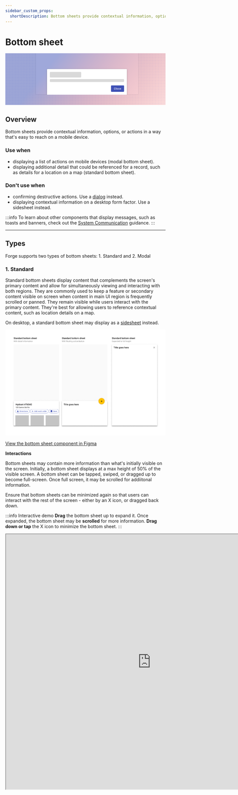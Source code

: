 ```yaml
---
sidebar_custom_props:
  shortDescription: Bottom sheets provide contextual information, options, or actions in a way that's easy to reach on a mobile device.
---
```


# Bottom sheet

<ComponentVisual storybookUrl="https://forge.tylerdev.io/main/?path=/story/components-bottom-sheet--default">

![](./images/bottom-sheet.png)

</ComponentVisual>

## Overview

Bottom sheets provide contextual information, options, or actions in a way that's easy to reach on a mobile device. 

### Use when

- displaying a list of actions on mobile devices (modal bottom sheet).
- displaying additional detail that could be referenced for a record, such as details for a location on a map (standard bottom sheet).

### Don't use when

- confirming destructive actions. Use a [dialog](/components/notifications-and-messages/dialog) instead.
- displaying contextual information on a desktop form factor. Use a sidesheet instead.

:::info
To learn about other components that display messages, such as toasts and banners, check out the [System Communication](/patterns/other/system-communication/) guidance.
:::

---


## Types 

Forge supports two types of bottom sheets: 1. Standard and 2. Modal

### 1. Standard 

Standard bottom sheets display content that complements the screen's primary content and allow for simultaneously viewing and interacting with both regions.
They are commonly used to keep a feature or secondary content visible on screen when content in main UI region is frequently scrolled or panned. They remain
visible while users interact with the primary content. They're best for allowing users to reference contextual content, such as location details on a map.

On desktop, a standard bottom sheet may display as a [sidesheet](/components/drawer/#3-detail-panel) instead.

<ImageBlock padded={false} caption="Standard modal bottom sheets may contain additional information or a FAB. They may be expanded to full height to display additional information.">

![Modal bottom sheets.](./images/standard-bottom-sheet.png)

</ImageBlock>

<a href="https://www.figma.com/file/JYOhQlzc4Yhln2S8WVoi6S/Forge-Design-Library-11-3-20?node-id=3861%3A28365" rel="noopener noreferrer">View the bottom sheet component in Figma</a>

**Interactions**

Bottom sheets may contain more information than what's initially visible on the screen. Initially, a bottom sheet displays at a max height of 50% of the visible screen. A bottom sheet can be tapped, swiped, or dragged up to become full-screen. Once full screen, it may be scrolled for addiitonal information.

Ensure that bottom sheets can be minimized again so that users can interact with the rest of the screen - either by an X icon, or dragged back down. 

:::info Interactive demo
**Drag** the bottom sheet up to expand it. Once expanded, the bottom sheet may be **scrolled** for more information. **Drag down or tap** the X icon to minimize the bottom sheet. 
:::

<iframe
  style={{border: '1px solid rgba(0, 0, 0, 0.1)'}}
  width="910"
  height="800"
  src="https://www.figma.com/embed?embed_host=share&url=https%3A%2F%2Fwww.figma.com%2Fproto%2FJYOhQlzc4Yhln2S8WVoi6S%2FForge-Design-Library-11-3-20%3Fnode-id%3D4082%253A28632%26scaling%3Dscale-down%26page-id%3D3861%253A28365%26starting-point-node-id%3D4082%253A28632%26"
  allowFullScreen />

### 2. Modal

Modal bottom sheets include a backdrop (scrim) and prevent users from interacting with the rest of the screen. They're best used for menus or collections of actions. 

<ImageBlock padded={false} caption="Modal bottom sheets display actions either as a list or as a grid.">

![Modal bottom sheets.](./images/modal-bottom-sheet.png)

</ImageBlock>

<a href="https://www.figma.com/file/JYOhQlzc4Yhln2S8WVoi6S/Forge-Design-Library-11-3-20?node-id=3861%3A28365" rel="noopener noreferrer">View the bottom sheet component in Figma</a>

---

<DoDontGrid>
  <DoDontTextSection>
    <DoDontText type="do">Anchor bottom sheets to the bottom of the view.</DoDontText>
    <DoDontText type="do">Allow users to tap outside a modal bottom sheet to dismiss it.</DoDontText>
    <DoDontText type="do">Standard bottom sheets are elevated above the main UI region so their visibility is not affected by panning or scrolling.</DoDontText>
    <DoDontText type="do">Modal bottom sheets can be used instead of menus to present additional screen actions.</DoDontText>
    <DoDontText type="do">A bottom sheet takes up no more than 50% of the height of the visible screen by default. Users can swipe up for more information.</DoDontText>
  </DoDontTextSection>
    <DoDontTextSection>
    <DoDontText type="caution">Be careful adding buttons to a bottom sheet. Either use a modal bottom sheet to contain a collection of actions as a list or grid, or place action chips within a standard bottom sheet.</DoDontText>
  </DoDontTextSection>
  <DoDontTextSection>
    <DoDontText type="dont">Don't use bottom sheets for confirming destructive actions. Use a [dialog](/components/notifications-and-messages/dialog) instead.</DoDontText>
    <DoDontText type="dont">Bottoms sheets do not detach from the bottom of a screen.</DoDontText>
    <DoDontText type="dont">Don't make tall bottom sheets full-screen upon opening. This places the top content immediately out of reach for users on mobile devices.</DoDontText>
  </DoDontTextSection>
</DoDontGrid>

---

## Related components 

### Components

- Use a [toast](/components/notifications-and-messages/toast) to display low priority messages that disappear automatically. 
- Use a [banner](/components/banner) to display high priority messages that disappear after user interaction.
- Use [inline messages](/components/inline-message) to display persistent information related to a specific component. 
- Use [button](/components/buttons/button) inside of dialogs. 
- [Steppers](/components/steppers/stepper) may be used with dialogs. 

### Recipes

- [Dialog recipes](/recipes/dialog/generic)
- [Toolbar recipes](/recipes/toolbar/secondary)

### Patterns

- [System communication](/patterns/other/system-communication)
- [Modality](/patterns/other/modality)
